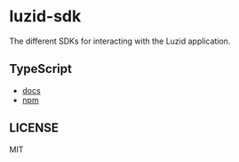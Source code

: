 # luzid-sdk

The different SDKs for interacting with the Luzid application.

## TypeScript

- [docs](https://luzid.app/luzid-sdk/docs/ts/index.html)
- [npm](https://www.npmjs.com/package/@luzid/sdk)

## LICENSE

MIT
